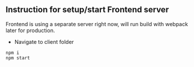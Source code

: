 ## Instruction for setup/start Frontend server
Frontend is using a separate server right now, will run build with webpack later for production.
- Navigate to client folder
```
npm i
npm start
```